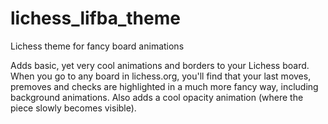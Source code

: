 # lichess_lifba_theme
Lichess theme for fancy board animations

Adds basic, yet very cool animations and borders to your Lichess board. When you go to any board in lichess.org, you'll find that your last moves, premoves and checks are highlighted in a much more fancy way, including background animations. Also adds a cool opacity animation (where the piece slowly becomes visible).
